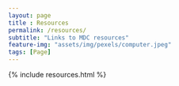 ```yaml
--- 
layout: page
title : Resources 
permalink: /resources/
subtitle: "Links to MDC resources" 
feature-img: "assets/img/pexels/computer.jpeg"
tags: [Page]
---
```


{% include resources.html %}
